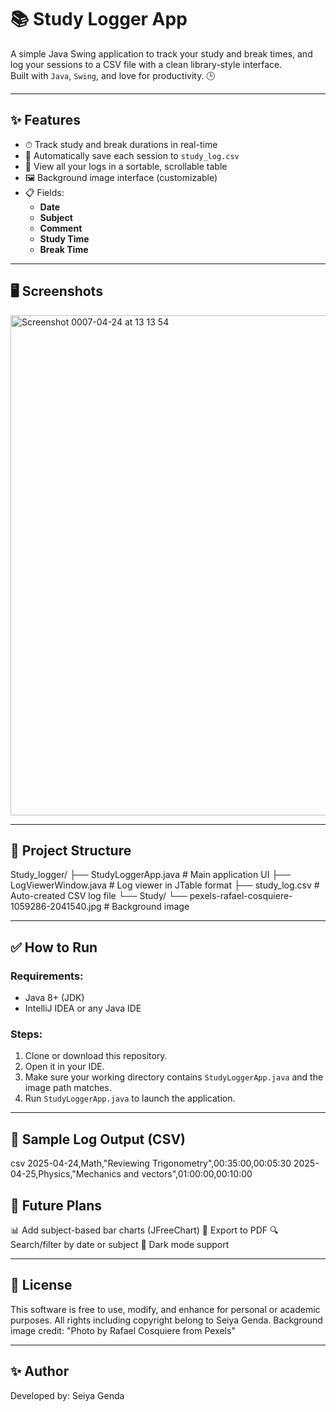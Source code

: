 # 📚 Study Logger App

A simple Java Swing application to track your study and break times, and log your sessions to a CSV file with a clean library-style interface.  
Built with `Java`, `Swing`, and love for productivity. 🕒

---

## ✨ Features

- ⏱ Track study and break durations in real-time
- 💾 Automatically save each session to `study_log.csv`
- 📂 View all your logs in a sortable, scrollable table
- 🖼 Background image interface (customizable)
- 📋 Fields:
  - **Date**
  - **Subject**
  - **Comment**
  - **Study Time**
  - **Break Time**

---

## 🖥️ Screenshots

<img width="800" alt="Screenshot 0007-04-24 at 13 13 54" src="https://github.com/user-attachments/assets/9b081b6d-4353-4313-80f8-4cd49fa60b19" />

---

## 📁 Project Structure

Study_logger/ 
├── StudyLoggerApp.java # Main application UI 
├── LogViewerWindow.java # Log viewer in JTable format 
├── study_log.csv # Auto-created CSV log file 
└── Study/ 
└── pexels-rafael-cosquiere-1059286-2041540.jpg # Background image

---

## ✅ How to Run

### Requirements:
- Java 8+ (JDK)
- IntelliJ IDEA or any Java IDE

### Steps:
1. Clone or download this repository.
2. Open it in your IDE.
3. Make sure your working directory contains `StudyLoggerApp.java` and the image path matches.
4. Run `StudyLoggerApp.java` to launch the application.

---

## 📝 Sample Log Output (CSV)

csv
2025-04-24,Math,"Reviewing Trigonometry",00:35:00,00:05:30
2025-04-25,Physics,"Mechanics and vectors",01:00:00,00:10:00

## 🚀 Future Plans

📊 Add subject-based bar charts (JFreeChart)
🧾 Export to PDF
🔍 Search/filter by date or subject
🌙 Dark mode support

---

## 📄 License

This software is free to use, modify, and enhance for personal or academic purposes.
All rights including copyright belong to Seiya Genda.
Background image credit: "Photo by Rafael Cosquiere from Pexels"

---

## ✨ Author

Developed by: Seiya Genda
